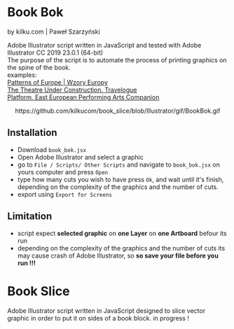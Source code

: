 # Book Bok
by kilku.com | Paweł Szarzyński

Adobe Illustrator script written in JavaScript and tested with Adobe Illustrator CC 2019 23.0.1 (64-bit)  
The purpose of the script is to automate the process of printing graphics on the spine of the book.  
examples:  
[Patterns of Europe | Wzory Europy](http://kilku.com/?portfolio=patterns-of-europe&id=14)  
[The Theatre Under Construction. Travelogue](http://kilku.com/?portfolio=teatr-w-budowie-dziennik-podrozy&id=14)  
[Platform. East European Performing Arts Companion](http://kilku.com/?portfolio=platform-east-european-performing-arts-companion&id=14)

<!-- <center>![aa](https://github.com/kilkucom/book_slice/blob/Illustrator/gif/BookBok.gif)</center> -->
<center>https://github.com/kilkucom/book_slice/blob/Illustrator/gif/BookBok.gif</center>

## Installation
- Download `book_bok.jsx`
- Open Adobe Illustrator and select a graphic
- go to `File / Scripts/ Other Scripts` and navigate to `book_bok.jsx` on yours computer and press `Open`
- type how many cuts you wish to have press `Ok`, and wait until it's finish, depending on the complexity of the graphics and the number of cuts.
- export using `Export for Screens`

## Limitation
- script expect **selected graphic** on **one Layer** on **one Artboard** befour its run
- depending on the complexity of the graphics and the number of cuts its may cause crash of Adobe Illustrator, so **so save your file before you run !!!**


# Book Slice

Adobe Illustrator script written in JavaScript designed to slice vector graphic in order to put it on sides of a book block.
in progress !
